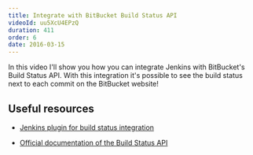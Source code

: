 ```yaml
---
title: Integrate with BitBucket Build Status API
videoId: uu5XcU4EPzQ
duration: 411
order: 6
date: 2016-03-15
---
```


In this video I'll show you how you can integrate Jenkins with BitBucket's Build Status API. With this integration it's possible to see the build status next to each commit on the BitBucket website!


## Useful resources
* <a href="https://wiki.jenkins-ci.org/display/JENKINS/Bitbucket+Cloud+Build+Status+Notifier+Plugin" target="_blank">Jenkins plugin for build status integration</a>

* <a href="https://confluence.atlassian.com/bitbucket/integrate-your-build-system-with-bitbucket-cloud-790790968.html" target="_blank">Official documentation of the Build Status API</a>
